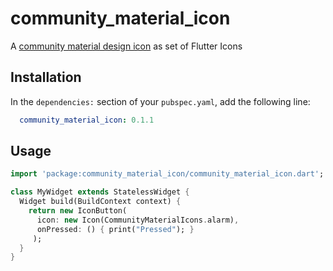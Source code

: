 # community_material_icon

A [community material design icon](https://materialdesignicons.com) as set of Flutter Icons

## Installation

In the `dependencies:` section of your `pubspec.yaml`, add the following line:

```yaml
  community_material_icon: 0.1.1
```

## Usage

```dart
import 'package:community_material_icon/community_material_icon.dart';

class MyWidget extends StatelessWidget {
  Widget build(BuildContext context) {
    return new IconButton(
      icon: new Icon(CommunityMaterialIcons.alarm),
      onPressed: () { print("Pressed"); }
     );
  }
}
```
